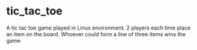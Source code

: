# tic_tac_toe

A tic tac toe game played in Linux environment. 
2 players each time place an item on the board. Whoever could form a line of three items wins the game
